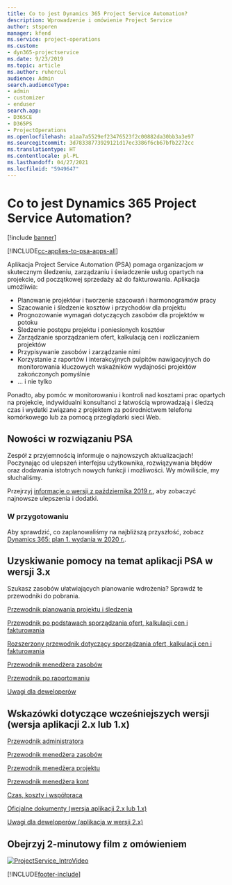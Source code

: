 ```yaml
---
title: Co to jest Dynamics 365 Project Service Automation?
description: Wprowadzenie i omówienie Project Service
author: stsporen
manager: kfend
ms.service: project-operations
ms.custom:
- dyn365-projectservice
ms.date: 9/23/2019
ms.topic: article
ms.author: ruhercul
audience: Admin
search.audienceType:
- admin
- customizer
- enduser
search.app:
- D365CE
- D365PS
- ProjectOperations
ms.openlocfilehash: a1aa7a5529ef23476523f2c00882da30bb3a3e97
ms.sourcegitcommit: 3d78338773929121d17ec3386f6cb67bfb2272cc
ms.translationtype: HT
ms.contentlocale: pl-PL
ms.lasthandoff: 04/27/2021
ms.locfileid: "5949647"
---
```

# <a name="what-is-dynamics-365-project-service-automation"></a>Co to jest Dynamics 365 Project Service Automation?

[!include [banner](../includes/psa-now-project-operations.md)]

[!INCLUDE[cc-applies-to-psa-apps-all](../includes/cc-applies-to-psa-apps-all.md)]

Aplikacja Project Service Automation (PSA) pomaga organizacjom w skutecznym śledzeniu, zarządzaniu i świadczenie usług opartych na projekcie, od początkowej sprzedaży aż do fakturowania. Aplikacja umożliwia:

- Planowanie projektów i tworzenie szacowań i harmonogramów pracy
- Szacowanie i śledzenie kosztów i przychodów dla projektu
- Prognozowanie wymagań dotyczących zasobów dla projektów w potoku
- Śledzenie postępu projektu i poniesionych kosztów
- Zarządzanie sporządzaniem ofert, kalkulacją cen i rozliczaniem projektów
- Przypisywanie zasobów i zarządzanie nimi
- Korzystanie z raportów i interakcyjnych pulpitów nawigacyjnych do monitorowania kluczowych wskaźników wydajności projektów zakończonych pomyślnie
- ... i nie tylko

Ponadto, aby pomóc w monitorowaniu i kontroli nad kosztami prac opartych na projekcie, indywidualni konsultanci z łatwością wprowadzają i śledzą czas i wydatki związane z projektem za pośrednictwem telefonu komórkowego lub za pomocą przeglądarki sieci Web.

## <a name="whats-new-in-psa"></a>Nowości w rozwiązaniu PSA
Zespół z przyjemnością informuje o najnowszych aktualizacjach! Poczynając od ulepszeń interfejsu użytkownika, rozwiązywania błędów oraz dodawania istotnych nowych funkcji i możliwości. Wy mówiliście, my słuchaliśmy.

Przejrzyj [informacje o wersji z października 2019 r.](/dynamics365-release-plan/2019wave2/index), aby zobaczyć najnowsze ulepszenia i dodatki.

### <a name="in-development"></a>W przygotowaniu
Aby sprawdzić, co zaplanowaliśmy na najbliższą przyszłość, zobacz [Dynamics 365: plan 1. wydania w 2020 r.](/dynamics365-release-plan/2020wave1/index).

## <a name="get-help-with-psa-version-3x"></a>Uzyskiwanie pomocy na temat aplikacji PSA w wersji 3.x
Szukasz zasobów ułatwiających planowanie wdrożenia? Sprawdź te przewodniki do pobrania.

 [Przewodnik planowania projektu i śledzenia](../psa/implementation-guides/project-planning-tracking.md)

 [Przewodnik po podstawach sporządzania ofert, kalkulacji cen i fakturowania](../psa/implementation-guides/begin-quoting-pricing-billing.md)

 [Rozszerzony przewodnik dotyczący sporządzania ofert, kalkulacji cen i fakturowania](../psa/implementation-guides/adv-quoting-pricing-billing.md)

 [Przewodnik menedżera zasobów](../psa/implementation-guides/resource-management-guide.md)

 [Przewodnik po raportowaniu](../psa/implementation-guides/reporting-guide.md)

 [Uwagi dla deweloperów](../psa/developer-guides/overview-dev-notes-v3.x.md)

## <a name="guidance-for-earlier-versions-app-version-2x-or-1x"></a>Wskazówki dotyczące wcześniejszych wersji (wersja aplikacji 2.x lub 1.x)
 [Przewodnik administratora](../psa/admin-guide.md)

 [Przewodnik menedżera zasobów](../psa/resource-manager-guide.md)

 [Przewodnik menedżera projektu](../psa/project-manager-guide.md)

 [Przewodnik menedżera kont](../psa/account-manager-guide.md)

 [Czas, koszty i współpraca](../psa/time-expense-collaboration-guide.md)

 [Oficjalne dokumenty (wersja aplikacji 2.x lub 1.x)](../psa/white-papers.md)

 [Uwagi dla deweloperów (aplikacja w wersji 2.x)](../psa/developer-guides/add-custom-qoi-forms-v2.x.md)

 ## <a name="watch-a-2-minute-overview-video"></a>Obejrzyj 2-minutowy film z omówieniem
 <a name="heroArea"></a> [![ProjectService_IntroVideo](../psa/media/project-service-intro-video.png "ProjectService_IntroVideo")](https://go.microsoft.com/fwlink/p/?LinkId=799457)




[!INCLUDE[footer-include](../includes/footer-banner.md)]